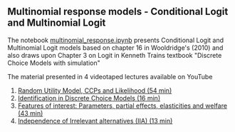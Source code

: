 ## Multinomial response models - Conditional Logit and Multinomial Logit  
The notebook [multinomial_response.ipynb](https://github.com/bschjerning/metrics2021/blob/main/14_%20multinomial_response/multinomial_response.ipynb) presents Conditional Logit and Multinomial Logit models based on chapter 16 in Wooldridge's (2010) and also draws upon Chapter 3 on Logit in Kenneth Trains textbook "Discrete Choice Models with simulation"

The material presented in 4 videotaped lectures available on YouTube

1. [Random Utility Model, CCPs and Likelihood (54 min)](https://youtu.be/n2fBFERXW10)
2. [Identification in Discrete Choice Models (16 min)](https://youtu.be/BtsjO4VwOjw)
3. [Features of interest: Parameters, partial effects, elasticities and welfare (43 min)](https://youtu.be/ZAOSGRoMUrQ)
4. [Independence of Irrelevant alternatives (IIA) (13 min)](https://youtu.be/PRG-1b-Imns)
